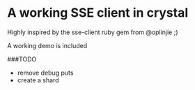 # A working SSE client in crystal
Highly inspired by the sse-client ruby gem from @oplinjie ;)


A working demo is included


###TODO
- remove debug puts
- create a shard